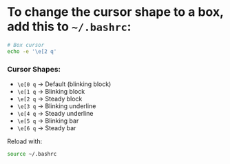 # To change the cursor shape to a box, add this to `~/.bashrc`:

```bash
# Box cursor
echo -e '\e[2 q'
```

### Cursor Shapes:
- `\e[0 q` → Default (blinking block)  
- `\e[1 q` → Blinking block  
- `\e[2 q` → Steady block  
- `\e[3 q` → Blinking underline  
- `\e[4 q` → Steady underline  
- `\e[5 q` → Blinking bar  
- `\e[6 q` → Steady bar  

Reload with:  
```bash
source ~/.bashrc
```
